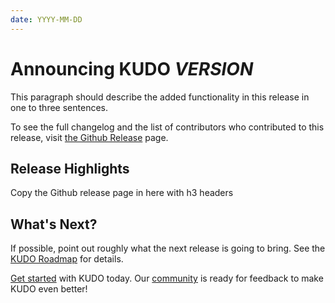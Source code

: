 ```yaml
---
date: YYYY-MM-DD
---
```


# Announcing KUDO $VERSION$

This paragraph should describe the added functionality in this release in one to three sentences.

<!-- more -->

To see the full changelog and the list of contributors who contributed to this release, visit [the Github Release](https://github.com/kudobuilder/kudo/releases/tag/$VERSION$) page.

## Release Highlights

Copy the Github release page in here with h3 headers

## What's Next?

If possible, point out roughly what the next release is going to bring.
See the [KUDO Roadmap](https://github.com/orgs/kudobuilder/projects/2) for details.

[Get started](../docs/README.md) with KUDO today. Our [community](../community/README.md) is ready for feedback to make KUDO even better!
